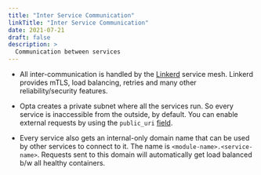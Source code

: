 ```yaml
---
title: "Inter Service Communication"
linkTitle: "Inter Service Communication"
date: 2021-07-21
draft: false
description: >
  Communication between services
---
```


- All inter-communication is handled by the [Linkerd](https://linkerd.io/) service mesh. Linkerd provides mTLS, load balancing, retries and many other reliability/security features.

- Opta creates a private subnet where all the services run. So every service is inaccessible from the outside, by default. You can enable external requests by using the `public_uri` [field](/reference/aws/service_modules/aws-k8s-service).

- Every service also gets an internal-only domain name that can be used by other
  services to connect to it. The name is `<module-name>.<service-name>`. Requests
  sent to this domain will automatically get load balanced b/w all healthy
  containers.
